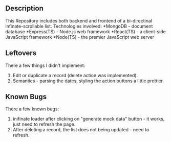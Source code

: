 ## Description
This Repository includes both backend and frontend of a bi-directinal infinate-scrollable list.
Technologies involved:
*MongoDB - document database
*Express(TS) - Node.js web framework
*React(TS) - a client-side JavaScript framework
*Node(TS) - the premier JavaScript web server

## Leftovers
There a few things I didn't implement:
1. Edit or duplicate a record (delete action was implemented).
2. Semantics - parsing the dates, styling the action buttons a little prettier.

## Known Bugs
There a few known bugs:
1. inifinate loader after clicking on "generate mock data" button - it works, just need to refresh the page.
2. After deleting a record, the list does not being updated - need to refresh.
